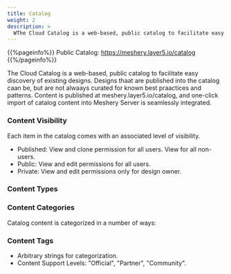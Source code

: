 ```yaml
---
title: Catalog
weight: 2
description: >
  WThe Cloud Catalog is a web-based, public catalog to facilitate easy sharing and discovery of common cloud native architectures and design patterns.
---
```


{{%pageinfo%}}
Public Catalog: https://meshery.layer5.io/catalog
{{%/pageinfo%}}

The Cloud Catalog is a web-based, public catalog to facilitate easy discovery of existing designs. Designs thaat are published into the catalog caan be, but are not alwaays curated for known best praactices and patterns. Content is published at meshery.layer5.io/catalog, and one-click import of catalog content into Meshery Server is seamlessly integrated.

### Content Visibility

Each item in the catalog comes with an associated level of visibility.

- Published: View and clone permission for all users. View for all non-users.
- Public: View and edit permissions for all users.
- Private: View and edit permissions only for design owner.

### Content Types


### Content Categories

Catalog content is categorized in a number of ways:
 
<!-- List design metadata and descriptions here -->

### Content Tags

- Arbitrary strings for categorization.
- Content Support Levels: "Official", "Partner", "Community".
